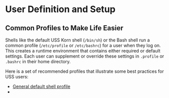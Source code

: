 # User Definition and Setup


## Common Profiles to Make Life Easier
Shells like the default USS Korn shell (```/bin/sh```) or the Bash shell run a
common profile (```/etc/profile``` or ```/etc/bashrc```) for a user when they log
on.  This creates a runtime environment that contains either required or default
settings.  Each user can supplement or override these settings in ```.profile```
or ```.bashrc``` in their home directory.

Here is a set of recommended profiles that illustrate some best practices for USS
users:

- [General default shell profile](./profiles/general_sh_profile.txt)
-
